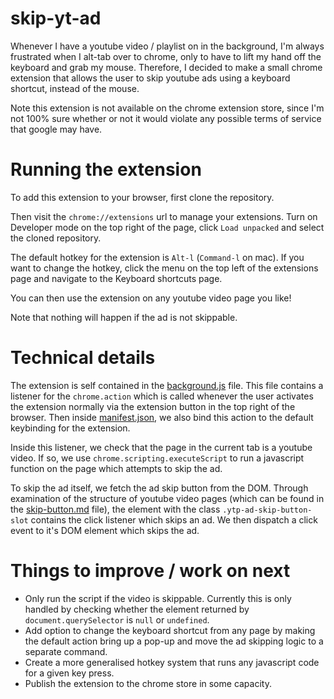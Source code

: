 # skip-yt-ad

Whenever I have a youtube video / playlist on in the background, I'm always
frustrated when I alt-tab over to chrome, only to have to lift my hand off
the keyboard and grab my mouse.
Therefore, I decided to make a small chrome extension that allows the user
to skip youtube ads using a keyboard shortcut, instead of the mouse.

Note this extension is not available on the chrome extension store, since
I'm not 100% sure whether or not it would violate any possible terms of
service that google may have.

# Running the extension

To add this extension to your browser, first clone the repository.

Then visit the `chrome://extensions` url to manage your extensions.
Turn on Developer mode on the top right of the page, click
`Load unpacked` and select the cloned repository.

The default hotkey for the extension is `Alt-l` (`Command-l` on mac).
If you want to change the hotkey, click the menu on the top left of
the extensions page and navigate to the Keyboard shortcuts page.

You can then use the extension on any youtube video page you like!

Note that nothing will happen if the ad is not skippable.

# Technical details

The extension is self contained in the [background.js](./background.js) file.
This file contains a listener for the `chrome.action` which is called
whenever the user activates the extension normally via the extension
button in the top right of the browser.
Then inside [manifest.json](./manifest.json), we also bind this action to the
default keybinding for the extension.

Inside this listener, we check that the page in the current tab is a
youtube video.
If so, we use `chrome.scripting.executeScript` to run a javascript
function on the page which attempts to skip the ad.

To skip the ad itself, we fetch the ad skip button from the DOM.
Through examination of the structure of youtube video pages (which
can be found in the [skip-button.md](./skip-button.md) file), the
element with the class `.ytp-ad-skip-button-slot` contains the click
listener which skips an ad.
We then dispatch a click event to it's DOM element which skips the ad.

# Things to improve / work on next

- Only run the script if the video is skippable.
  Currently this is only handled by checking whether the element
  returned by `document.querySelector` is `null` or `undefined`.
- Add option to change the keyboard shortcut from any page by making the
  default action bring up a pop-up and move the ad skipping logic to a
  separate command.
- Create a more generalised hotkey system that runs any javascript code
  for a given key press.
- Publish the extension to the chrome store in some capacity.
